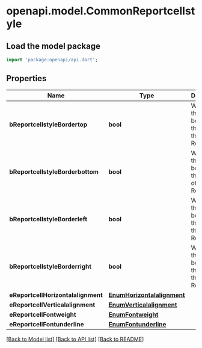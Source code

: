 # openapi.model.CommonReportcellstyle

## Load the model package
```dart
import 'package:openapi/api.dart';
```

## Properties
Name | Type | Description | Notes
------------ | ------------- | ------------- | -------------
**bReportcellstyleBordertop** | **bool** | Whether there is a border at the top of the Reportcell | 
**bReportcellstyleBorderbottom** | **bool** | Whether there is a border at the bottom of the Reportcell | 
**bReportcellstyleBorderleft** | **bool** | Whether there is a border at the left of the Reportcell | 
**bReportcellstyleBorderright** | **bool** | Whether there is a border at the right of the Reportcell | 
**eReportcellHorizontalalignment** | [**EnumHorizontalalignment**](EnumHorizontalalignment.md) |  | 
**eReportcellVerticalalignment** | [**EnumVerticalalignment**](EnumVerticalalignment.md) |  | 
**eReportcellFontweight** | [**EnumFontweight**](EnumFontweight.md) |  | 
**eReportcellFontunderline** | [**EnumFontunderline**](EnumFontunderline.md) |  | 

[[Back to Model list]](../README.md#documentation-for-models) [[Back to API list]](../README.md#documentation-for-api-endpoints) [[Back to README]](../README.md)


